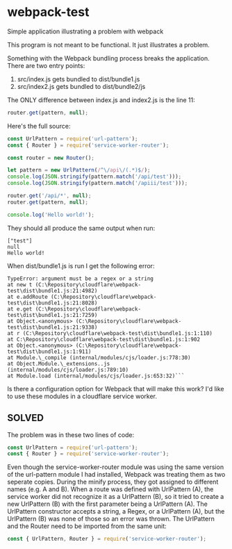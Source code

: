 # webpack-test

Simple application illustrating a problem with webpack

This program is not meant to be functional. It just illustrates a problem.

Something with the Webpack bundling process breaks the application. There are two entry points:

1.  src/index.js gets bundled to dist/bundle1.js
2.  src/index2.js gets bundled to dist/bundle2/js

The ONLY difference between index.js and index2.js is the line 11:

```javascript
router.get(pattern, null);
```

Here's the full source:

```javascript
const UrlPattern = require('url-pattern');
const { Router } = require('service-worker-router');

const router = new Router();

let pattern = new UrlPattern(/^\/api\/(.*)$/);
console.log(JSON.stringify(pattern.match('/api/test')));
console.log(JSON.stringify(pattern.match('/apiii/test')));

router.get('/api/*', null);
router.get(pattern, null);

console.log('Hello world!');
```

They should all produce the same output when run:

```
["test"]
null
Hello world!
```

When dist/bundle1.js is run I get the following error:

````
TypeError: argument must be a regex or a string
at new t (C:\Repository\cloudflare\webpack-test\dist\bundle1.js:21:4982)
at e.addRoute (C:\Repository\cloudflare\webpack-test\dist\bundle1.js:21:8028)
at e.get (C:\Repository\cloudflare\webpack-test\dist\bundle1.js:21:7259)
at Object.<anonymous> (C:\Repository\cloudflare\webpack-test\dist\bundle1.js:21:9338)
at r (C:\Repository\cloudflare\webpack-test\dist\bundle1.js:1:110)
at C:\Repository\cloudflare\webpack-test\dist\bundle1.js:1:902
at Object.<anonymous> (C:\Repository\cloudflare\webpack-test\dist\bundle1.js:1:911)
at Module.\_compile (internal/modules/cjs/loader.js:778:30)
at Object.Module.\_extensions..js (internal/modules/cjs/loader.js:789:10)
at Module.load (internal/modules/cjs/loader.js:653:32)```
````

Is there a configuration option for Webpack that will make this work? I'd
like to use these modules in a cloudflare service worker.

## SOLVED

The problem was in these two lines of code:

```javascript
const UrlPattern = require('url-pattern');
const { Router } = require('service-worker-router');
```

Even though the service-worker-router module was using the same version of the url-pattern
module I had installed, Webpack was treating them as two seperate copies. During the
minify process, they got assigned to different names (e.g. A and B). When a route
was defined with UrlPattern (A), the service worker did not recognize it as a UrlPattern (B),
so it tried to create a new UrlPattern (B) with the first parameter being a UrlPattern (A).
The UrlPattern constructor accepts a string, a Regex, or a UrlPattern (A), but the
UrlPattern (B) was none of those so an error was thrown. The UrlPattern and the Router
need to be imported from the same unit:

```javascript
const { UrlPattern, Router } = require('service-worker-router');
```
